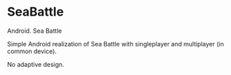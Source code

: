 # SeaBattle
Android. Sea Battle

Simple Android realization of Sea Battle with singleplayer and multiplayer (in common device).

No adaptive design.
